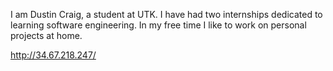 I am Dustin Craig, a student at UTK. I have had two internships dedicated to learning software engineering. In my free time I like to work on personal projects at home. 

http://34.67.218.247/
